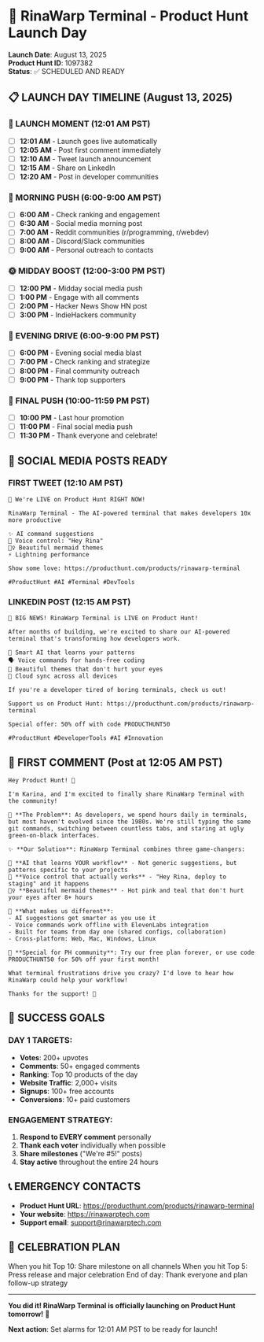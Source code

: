 # 🚀 RinaWarp Terminal - Product Hunt Launch Day

**Launch Date**: August 13, 2025  
**Product Hunt ID**: 1097382  
**Status**: ✅ SCHEDULED AND READY  

## 📋 LAUNCH DAY TIMELINE (August 13, 2025)

### 🌅 LAUNCH MOMENT (12:01 AM PST)
- [ ] **12:01 AM** - Launch goes live automatically
- [ ] **12:05 AM** - Post first comment immediately
- [ ] **12:10 AM** - Tweet launch announcement
- [ ] **12:15 AM** - Share on LinkedIn
- [ ] **12:20 AM** - Post in developer communities

### 🌄 MORNING PUSH (6:00-9:00 AM PST)  
- [ ] **6:00 AM** - Check ranking and engagement
- [ ] **6:30 AM** - Social media morning post
- [ ] **7:00 AM** - Reddit communities (r/programming, r/webdev)
- [ ] **8:00 AM** - Discord/Slack communities
- [ ] **9:00 AM** - Personal outreach to contacts

### 🌞 MIDDAY BOOST (12:00-3:00 PM PST)
- [ ] **12:00 PM** - Midday social media push  
- [ ] **1:00 PM** - Engage with all comments
- [ ] **2:00 PM** - Hacker News Show HN post
- [ ] **3:00 PM** - IndieHackers community

### 🌆 EVENING DRIVE (6:00-9:00 PM PST)
- [ ] **6:00 PM** - Evening social media blast
- [ ] **7:00 PM** - Check ranking and strategize
- [ ] **8:00 PM** - Final community outreach
- [ ] **9:00 PM** - Thank top supporters

### 🌙 FINAL PUSH (10:00-11:59 PM PST)
- [ ] **10:00 PM** - Last hour promotion
- [ ] **11:00 PM** - Final social media push
- [ ] **11:30 PM** - Thank everyone and celebrate!

## 📱 SOCIAL MEDIA POSTS READY

### FIRST TWEET (12:10 AM PST)
```
🚀 We're LIVE on Product Hunt RIGHT NOW!

RinaWarp Terminal - The AI-powered terminal that makes developers 10x more productive

✨ AI command suggestions  
🎤 Voice control: "Hey Rina"
🧜‍♀️ Beautiful mermaid themes
⚡ Lightning performance

Show some love: https://producthunt.com/products/rinawarp-terminal

#ProductHunt #AI #Terminal #DevTools
```

### LINKEDIN POST (12:15 AM PST)
```
🎉 BIG NEWS! RinaWarp Terminal is LIVE on Product Hunt!

After months of building, we're excited to share our AI-powered terminal that's transforming how developers work.

🤖 Smart AI that learns your patterns
🗣️ Voice commands for hands-free coding  
🎨 Beautiful themes that don't hurt your eyes
🔄 Cloud sync across all devices

If you're a developer tired of boring terminals, check us out!

Support us on Product Hunt: https://producthunt.com/products/rinawarp-terminal

Special offer: 50% off with code PRODUCTHUNT50

#ProductHunt #DeveloperTools #AI #Innovation
```

## 💬 FIRST COMMENT (Post at 12:05 AM PST)
```
Hey Product Hunt! 👋

I'm Karina, and I'm excited to finally share RinaWarp Terminal with the community!

🤔 **The Problem**: As developers, we spend hours daily in terminals, but most haven't evolved since the 1980s. We're still typing the same git commands, switching between countless tabs, and staring at ugly green-on-black interfaces.

✨ **Our Solution**: RinaWarp Terminal combines three game-changers:

🧠 **AI that learns YOUR workflow** - Not generic suggestions, but patterns specific to your projects
🎤 **Voice control that actually works** - "Hey Rina, deploy to staging" and it happens  
🧜‍♀️ **Beautiful mermaid themes** - Hot pink and teal that don't hurt your eyes after 8+ hours

🚀 **What makes us different**:
- AI suggestions get smarter as you use it
- Voice commands work offline with ElevenLabs integration
- Built for teams from day one (shared configs, collaboration)
- Cross-platform: Web, Mac, Windows, Linux

💝 **Special for PH community**: Try our free plan forever, or use code PRODUCTHUNT50 for 50% off your first month!

What terminal frustrations drive you crazy? I'd love to hear how RinaWarp could help your workflow!

Thanks for the support! 🙌
```

## 🎯 SUCCESS GOALS

### DAY 1 TARGETS:
- **Votes**: 200+ upvotes
- **Comments**: 50+ engaged comments
- **Ranking**: Top 10 products of the day
- **Website Traffic**: 2,000+ visits
- **Signups**: 100+ free accounts
- **Conversions**: 10+ paid customers

### ENGAGEMENT STRATEGY:
1. **Respond to EVERY comment** personally
2. **Thank each voter** individually when possible
3. **Share milestones** ("We're #5!" posts)
4. **Stay active** throughout the entire 24 hours

## 📞 EMERGENCY CONTACTS
- **Product Hunt URL**: https://producthunt.com/products/rinawarp-terminal
- **Your website**: https://rinawarptech.com
- **Support email**: support@rinawarptech.com

## 🎊 CELEBRATION PLAN
When you hit Top 10: Share milestone on all channels
When you hit Top 5: Press release and major celebration
End of day: Thank everyone and plan follow-up strategy

---

**You did it! RinaWarp Terminal is officially launching on Product Hunt tomorrow!** 🚀

**Next action**: Set alarms for 12:01 AM PST to be ready for launch!
